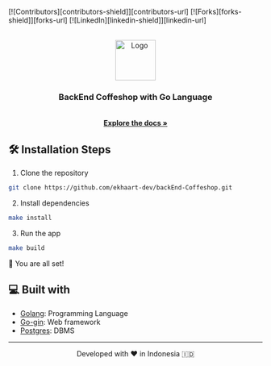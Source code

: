 
<a name="readme-top"></a>

[![Contributors][contributors-shield]][contributors-url]
[![Forks][forks-shield]][forks-url]
[![LinkedIn][linkedin-shield]][linkedin-url]

<br />
<div align="center">
  <a href="https://github.com/ekhaart-dev/backEnd-Coffeshop.git">
    <img src="https://camo.githubusercontent.com/72d4e416bd802a1abc16d86e9d7d7a62318fca378d103f97fda207ef7d61463d/68747470733a2f2f7974332e67677068742e636f6d2f7974632f414b65644f4c543759443978365069522d4366624262464333777a3257617469495a4672495f4930762d366b3d733930302d632d6b2d63307830306666666666662d6e6f2d726a" alt="Logo" width="80" height="80">
  </a>

  <h3 align="center">BackEnd Coffeshop with Go Language</h3>

  <p align="center">
    <br />
    <a href="https://github.com/ekhaart-dev/backEnd-Coffeshop.git"><strong>Explore the docs »</strong></a>
    <br />
  </p>
</div>

## 🛠️ Installation Steps

1. Clone the repository

```bash
git clone https://github.com/ekhaart-dev/backEnd-Coffeshop.git
```

2. Install dependencies

```bash
make install
```

3. Run the app

```bash
make build
```

🌟 You are all set!

## 💻 Built with

-   [Golang](https://go.dev/): Programming Language
-   [Go-gin](https://pkg.go.dev/github.com/gin-gonic/gin): Web framework
-   [Postgres](https://www.postgresql.org/): DBMS


<hr>
<p align="center">
Developed with ❤️ in Indonesia 	🇮🇩
</p>
